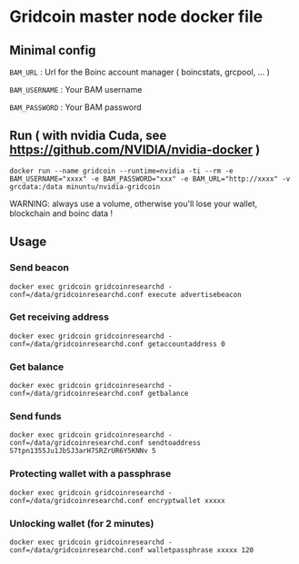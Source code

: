 # Gridcoin master node docker file

## Minimal config

`BAM_URL` : Url for the Boinc account manager ( boincstats, grcpool, ... )

`BAM_USERNAME` : Your BAM username

`BAM_PASSWORD` : Your BAM password

## Run ( with nvidia Cuda, see https://github.com/NVIDIA/nvidia-docker )

`docker run --name gridcoin --runtime=nvidia -ti --rm -e BAM_USERNAME="xxxx" -e BAM_PASSWORD="xxx" -e BAM_URL="http://xxxx" -v grcdata:/data minuntu/nvidia-gridcoin`

WARNING: always use a volume, otherwise you'll lose your wallet, blockchain and boinc data !

## Usage

### Send beacon

`docker exec gridcoin gridcoinresearchd -conf=/data/gridcoinresearchd.conf execute advertisebeacon`

### Get receiving address

`docker exec gridcoin gridcoinresearchd -conf=/data/gridcoinresearchd.conf getaccountaddress 0`

### Get balance

`docker exec gridcoin gridcoinresearchd -conf=/data/gridcoinresearchd.conf getbalance`

### Send funds

`docker exec gridcoin gridcoinresearchd -conf=/data/gridcoinresearchd.conf sendtoaddress S7tpn1355Ju1JbSJ3arH7SRZrUR6Y5KNNv 5`

### Protecting wallet with a passphrase

`docker exec gridcoin gridcoinresearchd -conf=/data/gridcoinresearchd.conf encryptwallet xxxxx`

### Unlocking wallet (for 2 minutes)

`docker exec gridcoin gridcoinresearchd -conf=/data/gridcoinresearchd.conf walletpassphrase xxxxx 120`
